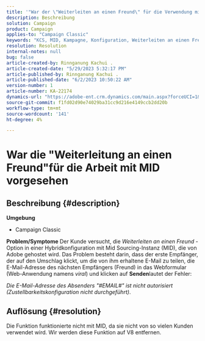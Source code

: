 ```yaml
---
title: '"War der \"Weiterleiten an einen Freund\" für die Verwendung mit der MID konzipiert?'
description: Beschreibung
solution: Campaign
product: Campaign
applies-to: "Campaign Classic"
keywords: "KCS, MID, Kampagne, Konfiguration, Weiterleiten an einen Freund"
resolution: Resolution
internal-notes: null
bug: false
article-created-by: Rinnganung Kachui .
article-created-date: "5/29/2023 5:32:17 PM"
article-published-by: Rinnganung Kachui .
article-published-date: "6/2/2023 10:50:22 AM"
version-number: 1
article-number: KA-22174
dynamics-url: "https://adobe-ent.crm.dynamics.com/main.aspx?forceUCI=1&pagetype=entityrecord&etn=knowledgearticle&id=fcadfebf-46fe-ed11-8f6e-6045bd006b3d"
source-git-commit: f1fd02d90e74029ba31cc9d216e4149ccb2dd20b
workflow-type: tm+mt
source-wordcount: '141'
ht-degree: 4%

---
```


# War die &quot;Weiterleitung an einen Freund&quot;für die Arbeit mit MID vorgesehen

## Beschreibung {#description}

<b>Umgebung</b>
- Campaign Classic

<b>Problem/Symptome</b>
Der Kunde versucht, die *Weiterleiten an einen Freund* -Option in einer Hybridkonfiguration mit Mid Sourcing-Instanz (MID), die von Adobe gehostet wird. Das Problem besteht darin, dass der erste Empfänger, der auf den Umschlag klickt, um die von ihm erhaltene E-Mail zu teilen, die E-Mail-Adresse des nächsten Empfängers (Freund) in das Webformular (Web-Anwendung namens *viral*) und klicken auf <b>Senden</b>lautet der Fehler:

*Die E-Mail-Adresse des Absenders &quot;#EMAIL#&quot; ist nicht autorisiert (Zustellbarkeitskonfiguration nicht durchgeführt)*.


## Auflösung {#resolution}


Die Funktion funktionierte nicht mit MID, da sie nicht von so vielen Kunden verwendet wird. Wir werden diese Funktion auf V8 entfernen.
